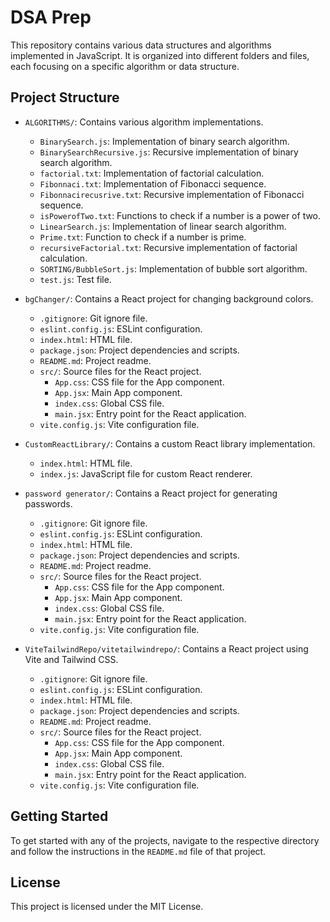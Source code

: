 # DSA Prep

This repository contains various data structures and algorithms implemented in JavaScript. It is organized into different folders and files, each focusing on a specific algorithm or data structure.

## Project Structure

- `ALGORITHMS/`: Contains various algorithm implementations.
    - `BinarySearch.js`: Implementation of binary search algorithm.
    - `BinarySearchRecursive.js`: Recursive implementation of binary search algorithm.
    - `factorial.txt`: Implementation of factorial calculation.
    - `Fibonnaci.txt`: Implementation of Fibonacci sequence.
    - `Fibonnacirecusrive.txt`: Recursive implementation of Fibonacci sequence.
    - `isPowerofTwo.txt`: Functions to check if a number is a power of two.
    - `LinearSearch.js`: Implementation of linear search algorithm.
    - `Prime.txt`: Function to check if a number is prime.
    - `recursiveFactorial.txt`: Recursive implementation of factorial calculation.
    - `SORTING/BubbleSort.js`: Implementation of bubble sort algorithm.
    - `test.js`: Test file.

- `bgChanger/`: Contains a React project for changing background colors.
    - `.gitignore`: Git ignore file.
    - `eslint.config.js`: ESLint configuration.
    - `index.html`: HTML file.
    - `package.json`: Project dependencies and scripts.
    - `README.md`: Project readme.
    - `src/`: Source files for the React project.
        - `App.css`: CSS file for the App component.
        - `App.jsx`: Main App component.
        - `index.css`: Global CSS file.
        - `main.jsx`: Entry point for the React application.
    - `vite.config.js`: Vite configuration file.

- `CustomReactLibrary/`: Contains a custom React library implementation.
    - `index.html`: HTML file.
    - `index.js`: JavaScript file for custom React renderer.

- `password generator/`: Contains a React project for generating passwords.
    - `.gitignore`: Git ignore file.
    - `eslint.config.js`: ESLint configuration.
    - `index.html`: HTML file.
    - `package.json`: Project dependencies and scripts.
    - `README.md`: Project readme.
    - `src/`: Source files for the React project.
        - `App.css`: CSS file for the App component.
        - `App.jsx`: Main App component.
        - `index.css`: Global CSS file.
        - `main.jsx`: Entry point for the React application.
    - `vite.config.js`: Vite configuration file.

- `ViteTailwindRepo/vitetailwindrepo/`: Contains a React project using Vite and Tailwind CSS.
    - `.gitignore`: Git ignore file.
    - `eslint.config.js`: ESLint configuration.
    - `index.html`: HTML file.
    - `package.json`: Project dependencies and scripts.
    - `README.md`: Project readme.
    - `src/`: Source files for the React project.
        - `App.css`: CSS file for the App component.
        - `App.jsx`: Main App component.
        - `index.css`: Global CSS file.
        - `main.jsx`: Entry point for the React application.
    - `vite.config.js`: Vite configuration file.

## Getting Started

To get started with any of the projects, navigate to the respective directory and follow the instructions in the `README.md` file of that project.

## License

This project is licensed under the MIT License.